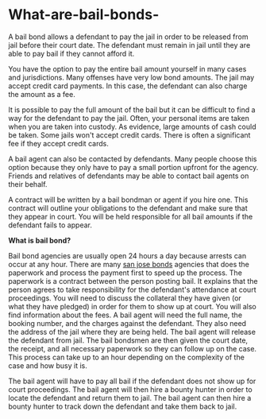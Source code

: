 # What-are-bail-bonds-



A bail bond allows a defendant to pay the jail in order to be released from jail before their court date. The defendant must remain in jail until they are able to pay bail if they cannot afford it.

You have the option to pay the entire bail amount yourself in many cases and jurisdictions. Many offenses have very low bond amounts. The jail may accept credit card payments. In this case, the defendant can also charge the amount as a fee.

It is possible to pay the full amount of the bail but it can be difficult to find a way for the defendant to pay the jail. Often, your personal items are taken when you are taken into custody. As evidence, large amounts of cash could be taken. Some jails won't accept credit cards. There is often a significant fee if they accept credit cards.

A bail agent can also be contacted by defendants. Many people choose this option because they only have to pay a small portion upfront for the agency. Friends and relatives of defendants may be able to contact bail agents on their behalf.

A contract will be written by a bail bondman or agent if you hire one. This contract will outline your obligations to the defendant and make sure that they appear in court. You will be held responsible for all bail amounts if the defendant fails to appear.

**What is bail bond?**

Bail bond agencies are usually open 24 hours a day because arrests can occur at any hour. There are many <a href="https://www.allprobailbond.com/locations/california/bail-bonds-san-jose/">san jose bonds</a> agencies that does the paperwork and process the payment first to speed up the process. The paperwork is a contract between the person posting bail. It explains that the person agrees to take responsibility for the defendant's attendance at court proceedings. You will need to discuss the collateral they have given (or what they have pledged) in order for them to show up at court. You will also find information about the fees. A bail agent will need the full name, the booking number, and the charges against the defendant. They also need the address of the jail where they are being held. The bail agent will release the defendant from jail. The bail bondsmen are then given the court date, the receipt, and all necessary paperwork so they can follow up on the case. This process can take up to an hour depending on the complexity of the case and how busy it is.

The bail agent will have to pay all bail if the defendant does not show up for court proceedings. The bail agent will then hire a bounty hunter in order to locate the defendant and return them to jail. The bail agent can then hire a bounty hunter to track down the defendant and take them back to jail.

